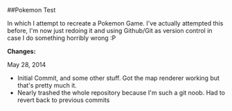 ##Pokemon Test

In which I attempt to recreate a Pokemon Game. I've actually attempted this before, I'm now just redoing it and using Github/Git as version control in case I do something horribly wrong :P

**Changes:**

May 28, 2014

- Initial Commit, and some other stuff. Got the map renderer working but that's pretty much it.
- Nearly trashed the whole repository because I'm such a git noob. Had to revert back to previous commits